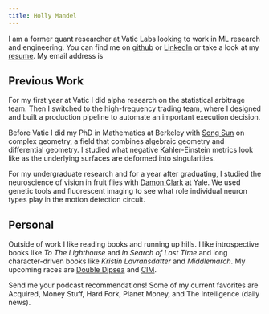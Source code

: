 ```yaml
---
title: Holly Mandel
---
```


I am a former quant researcher at Vatic Labs looking to work in ML research and engineering. You can find me on <a href = "https://github.com/hollymandel">github</a> or <a href = "https://www.linkedin.com/in/holly-mandel-a0b858220">LinkedIn</a> or take a look at my <a href = "https://hollymandel.github.io/resume_public.pdf">resume</a>. My email address is <script type="text/javascript">
  var user1 = "hollym";
  var user2 = "92;
  var domain = "gmail.com";
  document.write("<a href='mailto:" + user1 + user2 + "@" + domain + "'>" + user1 + user2 + "@" + domain + "</a>");
  + ".com");
</script>

## Previous Work
For my first year at Vatic I did alpha research on the statistical arbitrage team. Then I switched to the high-frequency trading team, where I designed and built a production pipeline to automate an important execution decision.

Before Vatic I did my PhD in Mathematics at Berkeley with <a href = "https://math.berkeley.edu/~sosun/">Song Sun</a> on complex geometry, a field that combines algebraic geometry and differential geometry. I studied what negative Kahler-Einstein metrics look like as the underlying surfaces are deformed into singularities.

For my undergraduate research and for a year after graduating, I studied the neuroscience of vision in fruit flies with <a href = "https://clarklab.yale.edu">Damon Clark</a> at Yale. We used genetic tools and fluorescent imaging to see what role individual neuron types play in the motion detection circuit. 

## Personal
Outside of work I like reading books and running up hills. I like introspective books like <i>To The Lighthouse</i> and <i>In Search of Lost Time</i> and long character-driven books like <i>Kristin Lavransdatter</i> and <i>Middlemarch</i>. My upcoming races are <a href = "https://brazenracing.com/doubledipsea/">Double Dipsea</a> and <a href = "https://runsra.org/california-international-marathon/">CIM</a>. 

Send me your podcast recommendations! Some of my current favorites are Acquired, Money Stuff, Hard Fork, Planet Money, and The Intelligence (daily news).
